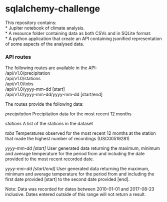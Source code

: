 # sqlalchemy-challenge

This repository contains:   
    * Jupiter notebook of climate analysis.  
    * A resource folder containing data as both CSVs and in SQLite format.  
    * A python application that create an API containing jsonified representation of some aspects of the analysed data.  

### API routes

The following routes are available in the API:  
/api/v1.0/precipitation  
/api/v1.0/stations  
/api/v1.0/tobs  
/api/v1.0/yyyy-mm-dd [start]  
/api/v1.0/yyyy-mm-dd/yyyy-mm-dd [start/end]  

The routes provide the following data:

*precipitation*
Precipitation data for the most recent 12 months

*stations*
A list of the stations in the dataset

*tobs*
Temperatures observed for the most recent 12 months at the station that made the highest number of recordings (USC00519281)

*yyyy-mm-dd [start]*
User generated data returning the maximum, minimum and average temperature for the period from and including the date provided to the most recent recorded date.

*yyyy-mm-dd [start/end]*
User generated data returning the maximum, minimum and average temperature for the period from and including the first date provided [start] to the second date provided [end].

Note: Data was recorded for dates between 2010-01-01 and 2017-08-23 inclusive. Dates entered outside of this range will not return a result.
